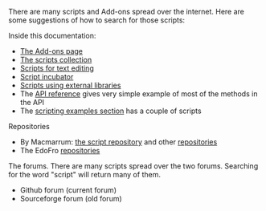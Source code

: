 There are many scripts and Add-ons spread over the internet. Here are some suggestions of how to search for those scripts:

Inside this documentation:
- [The Add-ons page](Add-ons_(install).md)
- [The scripts collection](Scripts_collection.md)
- [Scripts for text editing](Scripting_text_editing.md)
- [Script incubator](Script_incubator.md)
- [Scripts using external libraries](Example_scripts_using_external_libraries.md)
- The [API reference](reference.groovy) gives very simple example of most of the methods in the API
- The [scripting examples section](scripting_examples) has a couple of scripts

Repositories
- By Macmarrum: [the script repository](https://github.com/macmarrum/freeplane-scripting/tree/main/src/scripts) and other [repositories](https://github.com/macmarrum?tab=repositories)
- The EdoFro [repositories](https://github.com/EdoFro)

The forums. There are many scripts spread over the two forums. Searching for the word "script" will return many of them.
- Github forum (current forum)
- Sourceforge forum (old forum)


